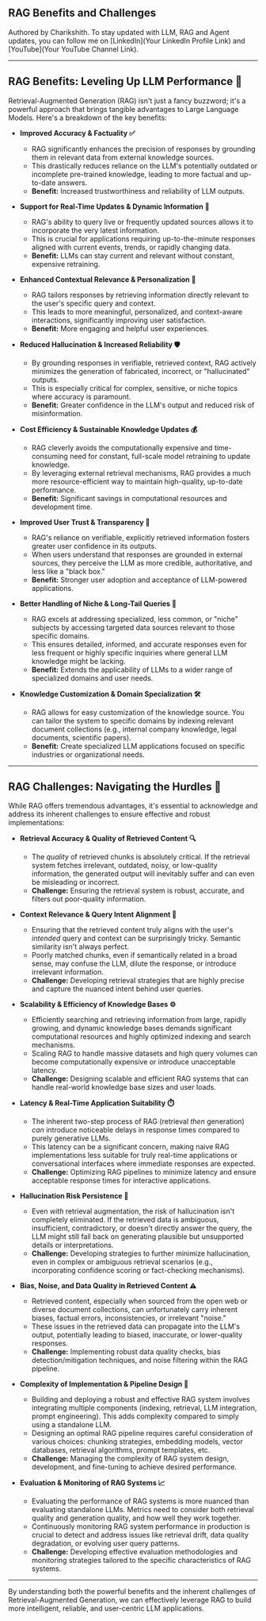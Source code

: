 ## RAG Benefits and Challenges

Authored by Charikshith. To stay updated with LLM, RAG and Agent updates, you can follow me on [LinkedIn](Your LinkedIn Profile Link) and [YouTube](Your YouTube Channel Link).

---

## RAG Benefits: Leveling Up LLM Performance 💪

Retrieval-Augmented Generation (RAG) isn't just a fancy buzzword; it's a powerful approach that brings tangible advantages to Large Language Models. Here's a breakdown of the key benefits:

*   **Improved Accuracy & Factuality ✅**
    *   RAG significantly enhances the precision of responses by grounding them in relevant data from external knowledge sources.
    *   This drastically reduces reliance on the LLM's potentially outdated or incomplete pre-trained knowledge, leading to more factual and up-to-date answers.
    *   **Benefit:**  Increased trustworthiness and reliability of LLM outputs.

*   **Support for Real-Time Updates & Dynamic Information 🔄**
    *   RAG's ability to query live or frequently updated sources allows it to incorporate the very latest information.
    *   This is crucial for applications requiring up-to-the-minute responses aligned with current events, trends, or rapidly changing data.
    *   **Benefit:** LLMs can stay current and relevant without constant, expensive retraining.

*   **Enhanced Contextual Relevance & Personalization 🎯**
    *   RAG tailors responses by retrieving information directly relevant to the user's specific query and context.
    *   This leads to more meaningful, personalized, and context-aware interactions, significantly improving user satisfaction.
    *   **Benefit:**  More engaging and helpful user experiences.

*   **Reduced Hallucination & Increased Reliability 🛡️**
    *   By grounding responses in verifiable, retrieved context, RAG actively minimizes the generation of fabricated, incorrect, or "hallucinated" outputs.
    *   This is especially critical for complex, sensitive, or niche topics where accuracy is paramount.
    *   **Benefit:**  Greater confidence in the LLM's output and reduced risk of misinformation.

*   **Cost Efficiency & Sustainable Knowledge Updates 💰**
    *   RAG cleverly avoids the computationally expensive and time-consuming need for constant, full-scale model retraining to update knowledge.
    *   By leveraging external retrieval mechanisms, RAG provides a much more resource-efficient way to maintain high-quality, up-to-date performance.
    *   **Benefit:**  Significant savings in computational resources and development time.

*   **Improved User Trust & Transparency 🤝**
    *   RAG's reliance on verifiable, explicitly retrieved information fosters greater user confidence in its outputs.
    *   When users understand that responses are grounded in external sources, they perceive the LLM as more credible, authoritative, and less like a "black box."
    *   **Benefit:**  Stronger user adoption and acceptance of LLM-powered applications.

*   **Better Handling of Niche & Long-Tail Queries 🌟**
    *   RAG excels at addressing specialized, less common, or "niche" subjects by accessing targeted data sources relevant to those specific domains.
    *   This ensures detailed, informed, and accurate responses even for less frequent or highly specific inquiries where general LLM knowledge might be lacking.
    *   **Benefit:**  Extends the applicability of LLMs to a wider range of specialized domains and user needs.

*   **Knowledge Customization & Domain Specialization 🛠️**
    *   RAG allows for easy customization of the knowledge source. You can tailor the system to specific domains by indexing relevant document collections (e.g., internal company knowledge, legal documents, scientific papers).
    *   **Benefit:**  Create specialized LLM applications focused on specific industries or organizational needs.

---

## RAG Challenges: Navigating the Hurdles 🚧

While RAG offers tremendous advantages, it's essential to acknowledge and address its inherent challenges to ensure effective and robust implementations:

*   **Retrieval Accuracy & Quality of Retrieved Content 🔍**
    *   The *quality* of retrieved chunks is absolutely critical. If the retrieval system fetches irrelevant, outdated, noisy, or low-quality information, the generated output will inevitably suffer and can even be misleading or incorrect.
    *   **Challenge:** Ensuring the retrieval system is robust, accurate, and filters out poor-quality information.

*   **Context Relevance & Query Intent Alignment 🤔**
    *   Ensuring that the retrieved content truly aligns with the user's *intended* query and context can be surprisingly tricky. Semantic similarity isn't always perfect.
    *   Poorly matched chunks, even if semantically related in a broad sense, may confuse the LLM, dilute the response, or introduce irrelevant information.
    *   **Challenge:**  Developing retrieval strategies that are highly precise and capture the nuanced intent behind user queries.

*   **Scalability & Efficiency of Knowledge Bases ⚙️**
    *   Efficiently searching and retrieving information from large, rapidly growing, and dynamic knowledge bases demands significant computational resources and highly optimized indexing and search mechanisms.
    *   Scaling RAG to handle massive datasets and high query volumes can become computationally expensive or introduce unacceptable latency.
    *   **Challenge:**  Designing scalable and efficient RAG systems that can handle real-world knowledge base sizes and user loads.

*   **Latency & Real-Time Application Suitability ⏱️**
    *   The inherent two-step process of RAG (retrieval *then* generation) *can* introduce noticeable delays in response times compared to purely generative LLMs.
    *   This latency can be a significant concern, making naive RAG implementations less suitable for truly real-time applications or conversational interfaces where immediate responses are expected.
    *   **Challenge:**  Optimizing RAG pipelines to minimize latency and ensure acceptable response times for interactive applications.

*   **Hallucination Risk Persistence 👻**
    *   Even *with* retrieval augmentation, the risk of hallucination isn't completely eliminated. If the retrieved data is ambiguous, insufficient, contradictory, or doesn't directly answer the query, the LLM might still fall back on generating plausible but unsupported details or interpretations.
    *   **Challenge:**  Developing strategies to further minimize hallucination, even in complex or ambiguous retrieval scenarios (e.g., incorporating confidence scoring or fact-checking mechanisms).

*   **Bias, Noise, and Data Quality in Retrieved Content ⚠️**
    *   Retrieved content, especially when sourced from the open web or diverse document collections, can unfortunately carry inherent biases, factual errors, inconsistencies, or irrelevant "noise."
    *   These issues in the retrieved data can propagate into the LLM's output, potentially leading to biased, inaccurate, or lower-quality responses.
    *   **Challenge:**  Implementing robust data quality checks, bias detection/mitigation techniques, and noise filtering within the RAG pipeline.

*   **Complexity of Implementation & Pipeline Design 🧩**
    *   Building and deploying a robust and effective RAG system involves integrating multiple components (indexing, retrieval, LLM integration, prompt engineering). This adds complexity compared to simply using a standalone LLM.
    *   Designing an optimal RAG pipeline requires careful consideration of various choices: chunking strategies, embedding models, vector databases, retrieval algorithms, prompt templates, etc.
    *   **Challenge:**  Managing the complexity of RAG system design, development, and fine-tuning to achieve desired performance.

*   **Evaluation & Monitoring of RAG Systems 📈**
    *   Evaluating the performance of RAG systems is more nuanced than evaluating standalone LLMs. Metrics need to consider both retrieval quality and generation quality, and how well they work together.
    *   Continuously monitoring RAG system performance in production is crucial to detect and address issues like retrieval drift, data quality degradation, or evolving user query patterns.
    *   **Challenge:**  Developing effective evaluation methodologies and monitoring strategies tailored to the specific characteristics of RAG systems.

---

By understanding both the powerful benefits and the inherent challenges of Retrieval-Augmented Generation, we can effectively leverage RAG to build more intelligent, reliable, and user-centric LLM applications.
